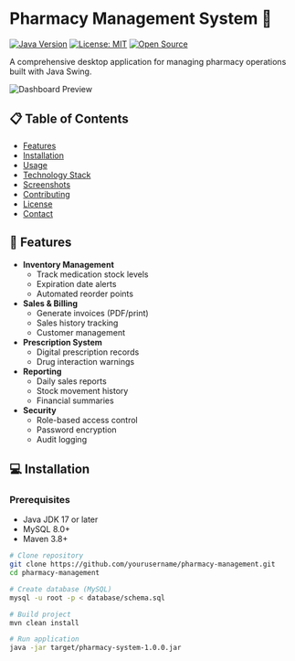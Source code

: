 # Pharmacy Management System 🏥

[![Java Version](https://img.shields.io/badge/Java-17+-blue.svg)](https://java.com)
[![License: MIT](https://img.shields.io/badge/License-MIT-yellow.svg)](https://opensource.org/licenses/MIT)
[![Open Source](https://badges.frapsoft.com/os/v2/open-source.svg?v=103)](https://github.com/ellerbrock/open-source-badges/)

A comprehensive desktop application for managing pharmacy operations built with Java Swing.

![Dashboard Preview](screenshots/dashboard.png)

## 📋 Table of Contents
- [Features](#-features)
- [Installation](#-installation)
- [Usage](#-usage)
- [Technology Stack](#-technology-stack)
- [Screenshots](#-screenshots)
- [Contributing](#-contributing)
- [License](#-license)
- [Contact](#-contact)

## 🚀 Features
- **Inventory Management**
  - Track medication stock levels
  - Expiration date alerts
  - Automated reorder points
- **Sales & Billing**
  - Generate invoices (PDF/print)
  - Sales history tracking
  - Customer management
- **Prescription System**
  - Digital prescription records
  - Drug interaction warnings
- **Reporting**
  - Daily sales reports
  - Stock movement history
  - Financial summaries
- **Security**
  - Role-based access control
  - Password encryption
  - Audit logging

## 💻 Installation

### Prerequisites
- Java JDK 17 or later
- MySQL 8.0+
- Maven 3.8+

```bash
# Clone repository
git clone https://github.com/yourusername/pharmacy-management.git
cd pharmacy-management

# Create database (MySQL)
mysql -u root -p < database/schema.sql

# Build project
mvn clean install

# Run application
java -jar target/pharmacy-system-1.0.0.jar
